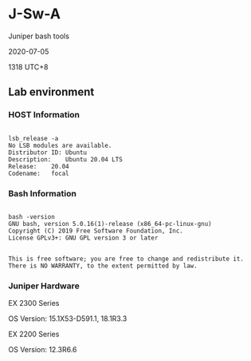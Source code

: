 # J-Sw-A
Juniper bash tools</p>
2020-07-05</p>
1318 UTC+8</p>

## Lab environment

### HOST Information
<code>
lsb_release -a
No LSB modules are available.
Distributor ID:	Ubuntu
Description:	Ubuntu 20.04 LTS
Release:	20.04
Codename:	focal
</code>

### Bash Information
<code>
bash -version
GNU bash, version 5.0.16(1)-release (x86_64-pc-linux-gnu)
Copyright (C) 2019 Free Software Foundation, Inc.
License GPLv3+: GNU GPL version 3 or later <http://gnu.org/licenses/gpl.html>

This is free software; you are free to change and redistribute it.
There is NO WARRANTY, to the extent permitted by law.
</code>

### Juniper Hardware
EX 2300 Series </p>
  OS Version: 15.1X53-D591.1, 18.1R3.3</p>
EX 2200 Series</p>
  OS Version: 12.3R6.6</p>
